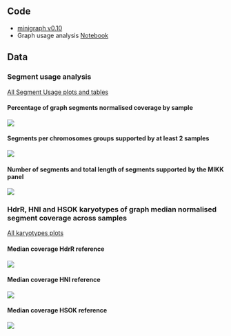 ## Code

* [minigraph v0.10](https://github.com/lh3/minigraph/releases/tag/v0.10)
* Graph usage analysis [Notebook](https://birneylab.github.io/MIKK_genome_paper_analysis/Graph_usage/code/graph_usage_analysis.html)

## Data

### Segment usage analysis

[All Segment Usage plots and tables](https://github.com/birneylab/MIKK_genome_paper_analysis/tree/master/docs/Graph_usage/data/segment_usage)

#### Percentage of graph segments normalised coverage by sample

![](https://raw.githubusercontent.com/birneylab/MIKK_genome_paper_analysis/master/docs/Graph_usage/data/segment_usage/graph_segment_coverage.svg)

#### Segments per chromosomes groups supported by at least 2 samples

![](https://raw.githubusercontent.com/birneylab/MIKK_genome_paper_analysis/master/docs/Graph_usage/data/segment_usage/segment_usage_chrom_type_stats.svg)

#### Number of segments and total length of segments supported by the MIKK panel

![](https://raw.githubusercontent.com/birneylab/MIKK_genome_paper_analysis/master/docs/Graph_usage/data/segment_usage/segment_usage_type_stats.svg)

### HdrR, HNI and HSOK karyotypes of graph median normalised segment coverage across samples

[All karyotypes plots](https://github.com/birneylab/MIKK_genome_paper_analysis/tree/master/docs/Graph_usage/data/karyotype)

#### Median coverage HdrR reference

![](https://raw.githubusercontent.com/birneylab/MIKK_genome_paper_analysis/master/docs/Graph_usage/data/karyotype/Karyotype_HDRR_all_median.svg)

#### Median coverage HNI reference

![](https://raw.githubusercontent.com/birneylab/MIKK_genome_paper_analysis/master/docs/Graph_usage/data/karyotype/Karyotype_HNI_all_median.svg)

#### Median coverage HSOK reference

![](https://raw.githubusercontent.com/birneylab/MIKK_genome_paper_analysis/master/docs/Graph_usage/data/karyotype/Karyotype_HSOK_all_median.svg)
